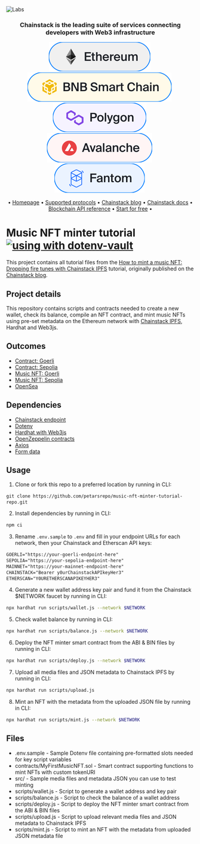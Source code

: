 <img width="1200" alt="Labs" src="https://user-images.githubusercontent.com/99700157/213291931-5a822628-5b8a-4768-980d-65f324985d32.png">

<p>
 <h3 align="center">Chainstack is the leading suite of services connecting developers with Web3 infrastructure</h3>
</p>

<p align="center">
  <a target="_blank" href="https://chainstack.com/build-better-with-ethereum/"><img src="https://github.com/soos3d/blockchain-badges/blob/main/protocols_badges/Ethereum.svg" /></a>&nbsp;  
  <a target="_blank" href="https://chainstack.com/build-better-with-bnb-smart-chain/"><img src="https://github.com/soos3d/blockchain-badges/blob/main/protocols_badges/BNB.svg" /></a>&nbsp;
  <a target="_blank" href="https://chainstack.com/build-better-with-polygon/"><img src="https://github.com/soos3d/blockchain-badges/blob/main/protocols_badges/Polygon.svg" /></a>&nbsp;
  <a target="_blank" href="https://chainstack.com/build-better-with-avalanche/"><img src="https://github.com/soos3d/blockchain-badges/blob/main/protocols_badges/Avalanche.svg" /></a>&nbsp;
  <a target="_blank" href="https://chainstack.com/build-better-with-fantom/"><img src="https://github.com/soos3d/blockchain-badges/blob/main/protocols_badges/Fantom.svg" /></a>&nbsp;
</p>

<p align="center">
  • <a target="_blank" href="https://chainstack.com/">Homepage</a> •
  <a target="_blank" href="https://chainstack.com/protocols/">Supported protocols</a> •
  <a target="_blank" href="https://chainstack.com/blog/">Chainstack blog</a> •
  <a target="_blank" href="https://docs.chainstack.com/quickstart/">Chainstack docs</a> •
  <a target="_blank" href="https://api.chainstack.com/reference/">Blockchain API reference</a> •
  <a target="_blank" href="https://console.chainstack.com/user/account/create">Start for free</a> •
</p>

# Music NFT minter tutorial [![using with dotenv-vault](https://badge.dotenv.org/using.svg?r=1)](https://www.dotenv.org/r/github.com/motdotla/dotenv?r=1)
This project contains all tutorial files from the [How to mint a music NFT: Dropping fire tunes with Chainstack IPFS](https://chainstack.com/how-to-mint-music-nft/) tutorial, originally published on the [Chainstack blog](https://chainstack.com/blog/).

## Project details
This repository contains scripts and contracts needed to create a new wallet, check its balance, compile an NFT contract, and mint music NFTs using pre-set metadata on the Ethereum network with [Chainstack IPFS](https://chainstack.com/ipfs-storage/), Hardhat and Web3js.

## Outcomes
* [Contract: Goerli](https://goerli.etherscan.io/address/0x7d8c7C54d98D533Af176DE1a0e280898E55537eb)
* [Contract: Sepolia](https://sepolia.etherscan.io/address/0x268ac7297bca4fbc05783927fabaa8eb73927f87)
* [Music NFT: Goerli](https://goerli.etherscan.io/token/0x7d8c7C54d98D533Af176DE1a0e280898E55537eb)
* [Music NFT: Sepolia](https://sepolia.etherscan.io/token/0x268ac7297bca4fbc05783927fabaa8eb73927f87)
* [OpenSea](https://testnets.opensea.io/assets/goerli/0x7d8c7c54d98d533af176de1a0e280898e55537eb/0)  

## Dependencies
* [Chainstack endpoint](https://console.chainstack.com/user/account/create)  
* [Dotenv](https://github.com/motdotla/dotenv)  
* [Hardhat with Web3js](https://github.com/NomicFoundation/hardhat/tree/main/packages/hardhat-web3)  
* [OpenZeppelin contracts](https://github.com/OpenZeppelin/openzeppelin-contracts)  
* [Axios](https://github.com/axios/axios)  
* [Form data](https://github.com/form-data/form-data)  

## Usage
1. Clone or fork this repo to a preferred location by running in CLI:  

```
git clone https://github.com/petarsrepo/music-nft-minter-tutorial-repo.git  
```

2. Install dependencies by running in CLI:  

```sh
npm ci  
```

3. Rename `.env.sample` to `.env` and fill in your endpoint URLs for each network, then your Chainstack and Etherscan API keys:  

```env
GOERLI="https://your-goerli-endpoint-here"
SEPOLIA="https://your-sepolia-endpoint-here"
MAINNET="https://your-mainnet-endpoint-here"
CHAINSTACK="Bearer y0urChainstackAPIkeyHer3"
ETHERSCAN="Y0URETHERSCANAPIKEYHER3"
```

4. Generate a new wallet address key pair and fund it from the Chainstack $NETWORK faucet by running in CLI:  

```sh
npx hardhat run scripts/wallet.js --network $NETWORK  
```

5. Check wallet balance by running in CLI:  

```sh
npx hardhat run scripts/balance.js --network $NETWORK  
```

6. Deploy the NFT minter smart contract from the ABI & BIN files by running in CLI:  

```sh
npx hardhat run scripts/deploy.js --network $NETWORK  
```

7. Upload all media files and JSON metadata to Chainstack IPFS by running in CLI:  

```sh
npx hardhat run scripts/upload.js  
```

8. Mint an NFT with the metadata from the uploaded JSON file by running in CLI:  

```sh
npx hardhat run scripts/mint.js --network $NETWORK  
```

## Files
* .env.sample - Sample Dotenv file containing pre-formatted slots needed for key script variables
* contracts/MyFirstMusicNFT.sol - Smart contract supporting functions to mint NFTs with custom tokenURI
* src/ - Sample media files and metadata JSON you can use to test minting
* scripts/wallet.js - Script to generate a wallet address and key pair
* scripts/balance.js - Script to check the balance of a wallet address
* scripts/deploy.js - Script to deploy the NFT minter smart contract from the ABI & BIN files
* scripts/upload.js - Script to upload relevant media files and JSON metadata to Chainstack IPFS
* scripts/mint.js - Script to mint an NFT with the metadata from uploaded JSON metadata file
